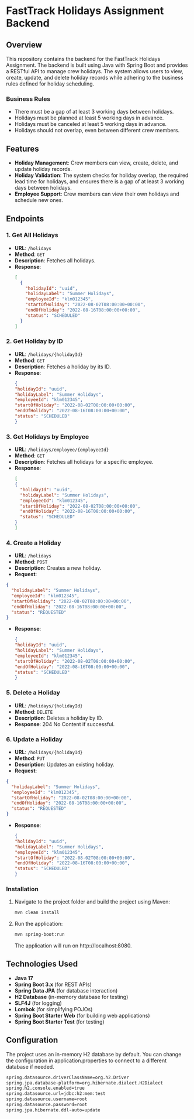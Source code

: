 # FastTrack Holidays Assignment Backend

## Overview

This repository contains the backend for the FastTrack Holidays Assignment. The backend is built using Java with Spring Boot and provides a RESTful API to manage crew holidays. The system allows users to view, create, update, and delete holiday records while adhering to the business rules defined for holiday scheduling.

### Business Rules
- There must be a gap of at least 3 working days between holidays.
- Holidays must be planned at least 5 working days in advance.
- Holidays must be canceled at least 5 working days in advance.
- Holidays should not overlap, even between different crew members.

## Features

- **Holiday Management**: Crew members can view, create, delete, and update holiday records.
- **Holiday Validation**: The system checks for holiday overlap, the required lead time for holidays, and ensures there is a gap of at least 3 working days between holidays.
- **Employee Support**: Crew members can view their own holidays and schedule new ones.

## Endpoints

### 1. Get All Holidays

- **URL**: `/holidays`
- **Method**: `GET`
- **Description**: Fetches all holidays.
- **Response**:
  ```json
  [
    {
      "holidayId": "uuid",
      "holidayLabel": "Summer Holidays",
      "employeeId": "klm012345",
      "startOfHoliday": "2022-08-02T08:00:00+00:00",
      "endOfHoliday": "2022-08-16T08:00:00+00:00",
      "status": "SCHEDULED"
    }
  ]

### 2. Get Holiday by ID

- **URL**: `/holidays/{holidayId}`
- **Method**: `GET`
- **Description**: Fetches a holiday by its ID.
- **Response**:
  ```json
  {
  "holidayId": "uuid",
  "holidayLabel": "Summer Holidays",
  "employeeId": "klm012345",
  "startOfHoliday": "2022-08-02T08:00:00+00:00",
  "endOfHoliday": "2022-08-16T08:00:00+00:00",
  "status": "SCHEDULED"
  }

### 3. Get Holidays by Employee

- **URL**: `/holidays/employee/{employeeId}`
- **Method**: `GET`
- **Description**: Fetches all holidays for a specific employee.
- **Response**:
  ```json
  [
  {
    "holidayId": "uuid",
    "holidayLabel": "Summer Holidays",
    "employeeId": "klm012345",
    "startOfHoliday": "2022-08-02T08:00:00+00:00",
    "endOfHoliday": "2022-08-16T08:00:00+00:00",
    "status": "SCHEDULED"
  }
  ]

### 4. Create a Holiday

- **URL**: `/holidays`
- **Method**: `POST`
- **Description**: Creates a new holiday.
- **Request**:
```json
{
  "holidayLabel": "Summer Holidays",
  "employeeId": "klm012345",
  "startOfHoliday": "2022-08-02T08:00:00+00:00",
  "endOfHoliday": "2022-08-16T08:00:00+00:00",
  "status": "REQUESTED"
}

```

- **Response**:
  ```json
  {
  "holidayId": "uuid",
  "holidayLabel": "Summer Holidays",
  "employeeId": "klm012345",
  "startOfHoliday": "2022-08-02T08:00:00+00:00",
  "endOfHoliday": "2022-08-16T08:00:00+00:00",
  "status": "SCHEDULED"
  }

### 5. Delete a Holiday

- **URL**: `/holidays/{holidayId}`
- **Method**: `DELETE`
- **Description**: Deletes a holiday by ID.
- **Response**: 204 No Content if successful.

### 6. Update a Holiday

- **URL**: `/holidays/{holidayId}`
- **Method**: `PUT`
- **Description**: Updates an existing holiday.
- **Request**:
```json
{
  "holidayLabel": "Summer Holidays",
  "employeeId": "klm012345",
  "startOfHoliday": "2022-08-02T08:00:00+00:00",
  "endOfHoliday": "2022-08-16T08:00:00+00:00",
  "status": "REQUESTED"
}

```

- **Response**:
  ```json
  {
  "holidayId": "uuid",
  "holidayLabel": "Summer Holidays",
  "employeeId": "klm012345",
  "startOfHoliday": "2022-08-02T08:00:00+00:00",
  "endOfHoliday": "2022-08-16T08:00:00+00:00",
  "status": "SCHEDULED"
  }

### Installation

1. Navigate to the project folder and build the project using Maven:

   ```bash
   mvn clean install
    ```
2. Run the application:

   ```bash
   mvn spring-boot:run
    ```
   The application will run on http://localhost:8080.

## Technologies Used

- **Java 17**
- **Spring Boot 3.x** (for REST APIs)
- **Spring Data JPA** (for database interaction)
- **H2 Database** (in-memory database for testing)
- **SLF4J** (for logging)
- **Lombok** (for simplifying POJOs)
- **Spring Boot Starter Web** (for building web applications)
- **Spring Boot Starter Test** (for testing)

## Configuration

The project uses an in-memory H2 database by default. You can change the configuration in application.properties to connect to a different database if needed.
```bash
spring.datasource.driverClassName=org.h2.Driver
spring.jpa.database-platform=org.hibernate.dialect.H2Dialect
spring.h2.console.enabled=true
spring.datasource.url=jdbc:h2:mem:test
spring.datasource.username=root
spring.datasource.password=root
spring.jpa.hibernate.ddl-auto=update



